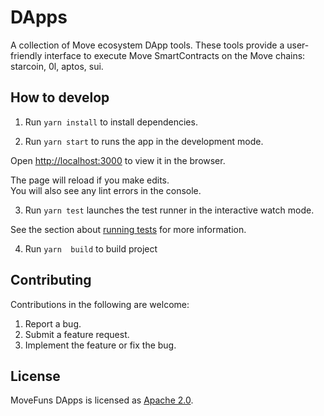 # DApps

A collection of Move ecosystem DApp tools. These tools provide a user-friendly interface to execute Move SmartContracts on the Move chains: starcoin, 0l, aptos, sui.


## How to develop

1. Run `yarn install` to install dependencies.

2. Run `yarn start` to runs the app in the development mode.

Open [http://localhost:3000](http://localhost:3000) to view it in the browser.

The page will reload if you make edits.\
You will also see any lint errors in the console.

3. Run `yarn test` launches the test runner in the interactive watch mode.

See the section about [running tests](https://facebook.github.io/create-react-app/docs/running-tests) for more information.

4. Run `yarn  build` to build project


## Contributing

Contributions in the following are welcome:

1. Report a bug.
2. Submit a feature request.
3. Implement the feature or fix the bug.



## License

MoveFuns DApps is licensed as [Apache 2.0](./LICENSE).

